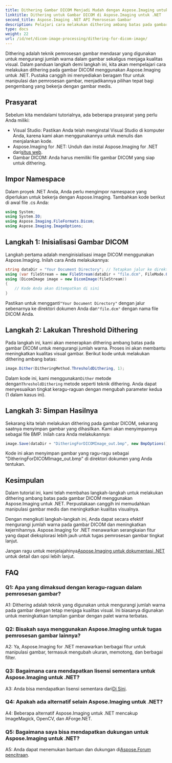 ```yaml
---
title: Dithering Gambar DICOM Menjadi Mudah dengan Aspose.Imaging untuk .NET
linktitle: Dithering untuk Gambar DICOM di Aspose.Imaging untuk .NET
second_title: Aspose.Imaging .NET API Pemrosesan Gambar
description: Pelajari cara melakukan dithering ambang batas pada gambar DICOM dengan Aspose.Imaging untuk .NET. Tingkatkan kualitas gambar dan kurangi palet warna dengan mudah.
type: docs
weight: 22
url: /id/net/dicom-image-processing/dithering-for-dicom-image/
---
```

Dithering adalah teknik pemrosesan gambar mendasar yang digunakan untuk mengurangi jumlah warna dalam gambar sekaligus menjaga kualitas visual. Dalam panduan langkah demi langkah ini, kita akan mempelajari cara melakukan dithering pada gambar DICOM menggunakan Aspose.Imaging untuk .NET. Pustaka canggih ini menyediakan beragam fitur untuk manipulasi dan pemrosesan gambar, menjadikannya pilihan tepat bagi pengembang yang bekerja dengan gambar medis. 

## Prasyarat

Sebelum kita mendalami tutorialnya, ada beberapa prasyarat yang perlu Anda miliki:

- Visual Studio: Pastikan Anda telah menginstal Visual Studio di komputer Anda, karena kami akan menggunakannya untuk menulis dan menjalankan kode.
-  Aspose.Imaging for .NET: Unduh dan instal Aspose.Imaging for .NET dari[situs web](https://releases.aspose.com/imaging/net/).
- Gambar DICOM: Anda harus memiliki file gambar DICOM yang siap untuk dithering.

## Impor Namespace

Dalam proyek .NET Anda, Anda perlu mengimpor namespace yang diperlukan untuk bekerja dengan Aspose.Imaging. Tambahkan kode berikut di awal file .cs Anda:

```csharp
using System;
using System.IO;
using Aspose.Imaging.FileFormats.Dicom;
using Aspose.Imaging.ImageOptions;
```

## Langkah 1: Inisialisasi Gambar DICOM

Langkah pertama adalah menginisialisasi image DICOM menggunakan Aspose.Imaging. Inilah cara Anda melakukannya:

```csharp
string dataDir = "Your Document Directory"; // Tetapkan jalur ke direktori dokumen Anda
using (var fileStream = new FileStream(dataDir + "file.dcm", FileMode.Open, FileAccess.Read))
using (DicomImage image = new DicomImage(fileStream))
{
    // Kode Anda akan ditempatkan di sini
}
```

 Pastikan untuk mengganti`"Your Document Directory"` dengan jalur sebenarnya ke direktori dokumen Anda dan`"file.dcm"` dengan nama file DICOM Anda.

## Langkah 2: Lakukan Threshold Dithering

Pada langkah ini, kami akan menerapkan dithering ambang batas pada gambar DICOM untuk mengurangi jumlah warna. Proses ini akan membantu meningkatkan kualitas visual gambar. Berikut kode untuk melakukan dithering ambang batas:

```csharp
image.Dither(DitheringMethod.ThresholdDithering, 1);
```

 Dalam kode ini, kami menggunakan`Dither` metode dengan`ThresholdDithering` metode seperti teknik dithering. Anda dapat menyesuaikan tingkat keragu-raguan dengan mengubah parameter kedua (1 dalam kasus ini).

## Langkah 3: Simpan Hasilnya

Sekarang kita telah melakukan dithering pada gambar DICOM, sekarang saatnya menyimpan gambar yang dihasilkan. Kami akan menyimpannya sebagai file BMP. Inilah cara Anda melakukannya:

```csharp
image.Save(dataDir + "DitheringForDICOMImage_out.bmp", new BmpOptions());
```

Kode ini akan menyimpan gambar yang ragu-ragu sebagai "DitheringForDICOMImage_out.bmp" di direktori dokumen yang Anda tentukan.

## Kesimpulan

Dalam tutorial ini, kami telah membahas langkah-langkah untuk melakukan dithering ambang batas pada gambar DICOM menggunakan Aspose.Imaging untuk .NET. Perpustakaan canggih ini memudahkan manipulasi gambar medis dan meningkatkan kualitas visualnya.

Dengan mengikuti langkah-langkah ini, Anda dapat secara efektif mengurangi jumlah warna pada gambar DICOM dan meningkatkan kejernihannya. Aspose.Imaging for .NET menawarkan serangkaian fitur yang dapat dieksplorasi lebih jauh untuk tugas pemrosesan gambar tingkat lanjut.

 Jangan ragu untuk menjelajahinya[Aspose.Imaging untuk dokumentasi .NET](https://reference.aspose.com/imaging/net/) untuk detail dan opsi lebih lanjut.

## FAQ

### Q1: Apa yang dimaksud dengan keragu-raguan dalam pemrosesan gambar?

A1: Dithering adalah teknik yang digunakan untuk mengurangi jumlah warna pada gambar dengan tetap menjaga kualitas visual. Ini biasanya digunakan untuk meningkatkan tampilan gambar dengan palet warna terbatas.

### Q2: Bisakah saya menggunakan Aspose.Imaging untuk tugas pemrosesan gambar lainnya?

A2: Ya, Aspose.Imaging for .NET menawarkan berbagai fitur untuk manipulasi gambar, termasuk mengubah ukuran, memotong, dan berbagai filter.

### Q3: Bagaimana cara mendapatkan lisensi sementara untuk Aspose.Imaging untuk .NET?

 A3: Anda bisa mendapatkan lisensi sementara dari[Di Sini](https://purchase.aspose.com/temporary-license/).

### Q4: Apakah ada alternatif selain Aspose.Imaging untuk .NET?

A4: Beberapa alternatif Aspose.Imaging untuk .NET mencakup ImageMagick, OpenCV, dan AForge.NET.

### Q5: Bagaimana saya bisa mendapatkan dukungan untuk Aspose.Imaging untuk .NET?

 A5: Anda dapat menemukan bantuan dan dukungan di[Aspose.Forum pencitraan](https://forum.aspose.com/).